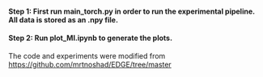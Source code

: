 #### Step 1: First run main_torch.py in order to run the experimental pipeline. All data is stored as an .npy file.

#### Step 2: Run plot_MI.ipynb to generate the plots.

The code and experiments were modified from https://github.com/mrtnoshad/EDGE/tree/master


